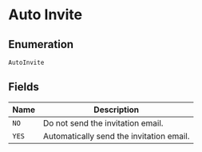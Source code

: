 
# Auto Invite

## Enumeration

`AutoInvite`

## Fields

| Name | Description |
|  --- | --- |
| `NO` | Do not send the invitation email. |
| `YES` | Automatically send the invitation email. |

